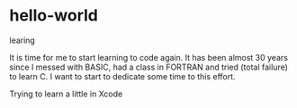 # hello-world
learing

It is time for me to start learning to code again.  It has been almost 30 years since I messed with BASIC, had a class in FORTRAN and tried (total failure) to learn C.  I want to start to dedicate some time to this effort.

Trying to learn a little in Xcode
